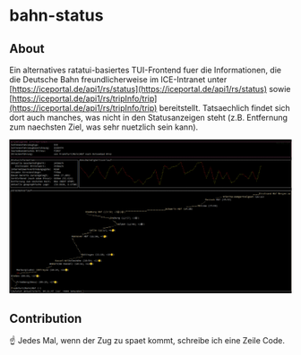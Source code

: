 # bahn-status

## About

Ein alternatives ratatui-basiertes TUI-Frontend fuer die Informationen, die die
Deutsche Bahn freundlicherweise im ICE-Intranet unter
[https://iceportal.de/api1/rs/status](https://iceportal.de/api1/rs/status)
sowie
[https://iceportal.de/api1/rs/tripInfo/trip](https://iceportal.de/api1/rs/tripInfo/trip)
bereitstellt. Tatsaechlich findet sich dort auch manches, was nicht in den
Statusanzeigen steht (z.B. Entfernung zum naechsten Ziel, was sehr nuetzlich
sein kann).

![](./docs/sample.png)

## Contribution

☝ Jedes Mal, wenn der Zug zu spaet kommt, schreibe ich eine Zeile Code.

